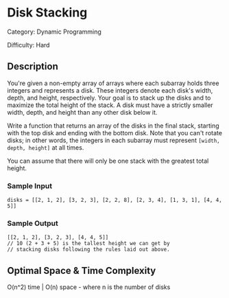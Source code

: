 # Disk Stacking

Category: Dynamic Programming

Difficulty: Hard

## Description

You're given a non-empty array of arrays where each subarray holds three
integers and represents a disk. These integers denote each disk's width,
depth, and height, respectively. Your goal is to stack up the disks and to
maximize the total height of the stack. A disk must have a strictly smaller
width, depth, and height than any other disk below it.

Write a function that returns an array of the disks in the final stack,
starting with the top disk and ending with the bottom disk. Note that you
can't rotate disks; in other words, the integers in each subarray must
represent `[width, depth, height]` at all times.

You can assume that there will only be one stack with the greatest total
height.


### Sample Input
```
disks = [[2, 1, 2], [3, 2, 3], [2, 2, 8], [2, 3, 4], [1, 3, 1], [4, 4, 5]]
```

### Sample Output
```
[[2, 1, 2], [3, 2, 3], [4, 4, 5]]
// 10 (2 + 3 + 5) is the tallest height we can get by
// stacking disks following the rules laid out above.
```

## Optimal Space & Time Complexity

O(n^2) time | O(n) space - where n is the number of disks
